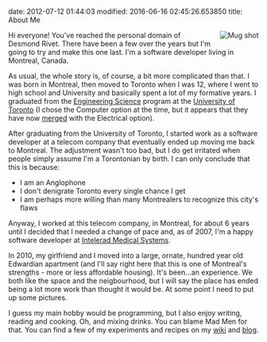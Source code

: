 date: 2012-07-12 01:44:03
modified: 2016-06-16 02:45:26.653850
title: About Me

<img src="{static}/me_200x200.jpg"
     style="float: right; margin-left:1em; margin-bottom: 1em;"
     alt="Mug shot" title="Mug shot"/>

Hi everyone! You've reached the personal domain of Desmond Rivet.  There
have been a few over the years but I'm going to try and make this one last.
I'm a software developer living in Montreal, Canada.

As usual, the whole story is, of course, a bit more complicated than that.
I was born in Montreal, then moved to Toronto when I was 12, where I went to
high school and University and basically spent a lot of my formative years.
I graduated from the [Engineering Science][1] program at the [University of
Toronto][2] (I chose the Computer option at the time, but it appears that
they have now [merged][3] with the Electrical option).

After graduating from the University of Toronto, I started work as a
software developer at a telecom company that eventually ended up moving me
back to Montreal.  The adjustment wasn't too bad, but I do get irritated
when people simply assume I'm a Torontonian by birth.  I can only conclude
that this is because:

 * I am an Anglophone
 * I don't denigrate Toronto every single chance I get
 * I am perhaps more willing than many Montrealers to recognize this city's flaws

Anyway, I worked at this telecom company, in Montreal, for about 6 years
until I decided that I needed a change of pace and, as of 2007, I'm a happy
software developer at [Intelerad Medical Systems][4].

In 2010, my girlfriend and I moved into a large, ornate, hundred year old
Edwardian apartment (and I'll say right here that this is one of Montreal's
strengths - more or less affordable housing).  It's been...an experience.
We both like the space and the neigbourhood, but I will say the place has
ended being a lot more work than thought it would be.  At some point I need
to put up some pictures.

I guess my main hobby would be programming, but I also enjoy writing,
reading and cooking.  Oh, and mixing drinks.  You can blame Mad Men for
that.  You can find a few of my experiments and recipes on my [wiki][5] and
[blog][6].

[1]: http://www.engsci.utoronto.ca/
[2]: http://www.utoronto.ca/
[3]: http://engsci.utoronto.ca/explore_our_program/majors/ece.htm
[4]: http://www.intelerad.com/en/
[5]: https://wiki.desmondrivet.com/
[6]: /blog
[7]: /design-notes
[8]: /oldsite
